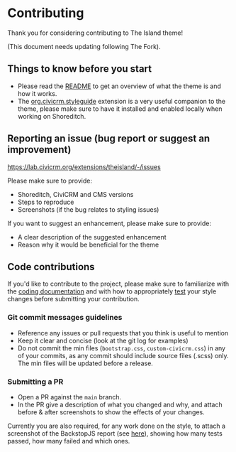 # Contributing

Thank you for considering contributing to The Island theme!

(This document needs updating following The Fork).

## Things to know before you start

- Please read the [README](https://github.com/compucorp/org.civicrm.shoreditch/blob/staging/README.md) to get an overview of what the theme is and how it works.
- The [org.civicrm.styleguide](https://github.com/civicrm/org.civicrm.styleguide/) extension is a very useful companion to the theme, please make sure to have it installed and enabled locally when working on Shoreditch.

## Reporting an issue (bug report or suggest an improvement)

https://lab.civicrm.org/extensions/theisland/-/issues

Please make sure to provide:

* Shoreditch, CiviCRM and CMS versions
* Steps to reproduce
* Screenshots (if the bug relates to styling issues)

If you want to suggest an enhancement, please make sure to provide:

* A clear description of the suggested enhancement
* Reason why it would be beneficial for the theme

## Code contributions

If you'd like to contribute to the project, please make sure to familiarize with the [coding documentation](CODING.md) and with how to appropriately [test](TESTING.md) your style changes before submitting your contribution.

### Git commit messages guidelines

* Reference any issues or pull requests that you think is useful to mention
* Keep it clear and concise (look at the git log for examples)
* Do not commit the min files (`bootstrap.css`, `custom-civicrm.css`) in any of your commits, as any commit should include source files (.scss) only. The min files will be updated before a release.

### Submitting a PR

* Open a PR against the `main` branch.
* In the PR give a description of what you changed and why, and attach before & after screenshots to show the effects of your changes.

Currently you are also required, for any work done on the style, to attach a screenshot of the BackstopJS report (see [here](TESTING.md)), showing how many tests passed, how many failed and which ones.

